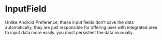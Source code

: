 # InputField

Unlike Android Preference, these input fields don't save the data automatically, they are just responsible for offering user with integrated area to input data more easily. you must persistent the data munually.

